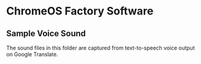 <!--
  Copyright 2016 The Chromium OS Authors. All rights reserved.
  Use of this source code is governed by a BSD-style license that can be
  found in the LICENSE file.
  -->

ChromeOS Factory Software
=========================

Sample Voice Sound
------------------

The sound files in this folder are captured from text-to-speech voice output on
Google Translate.
